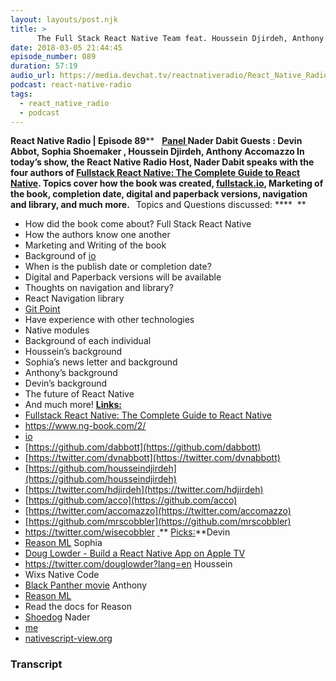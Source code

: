 ```yaml
---
layout: layouts/post.njk
title: >
      The Full Stack React Native Team feat. Houssein Djirdeh, Anthony Accomazzo, Sophia Shoemaker, and Devin Abbott
date: 2018-03-05 21:44:45
episode_number: 089
duration: 57:19
audio_url: https://media.devchat.tv/reactnativeradio/React_Native_Radio_Episode_89.mp3
podcast: react-native-radio
tags: 
  - react_native_radio
  - podcast
---
```


 **React Native Radio | Episode 89**** &nbsp; ****<u>Panel </u>** Nader Dabit **Guests** : Devin Abbot, Sophia Shoemaker , Houssein Djirdeh, Anthony Accomazzo In today’s show, the React Native Radio Host, Nader Dabit speaks with the four authors of [Fullstack React Native: The Complete Guide to React Native](https://www.fullstackreact.com/react-native/). Topics cover how the book was created, [fullstack.io](http://fullstack.io), Marketing of the book, completion date, digital and paperback versions, navigation and library, and much more. **&nbsp;**** Topics and Questions discussed: **** &nbsp;**
- How did the book come about? Full Stack React Native
- How the authors know one another
- Marketing and Writing of the book
- Background of [io](http://fullstack.io)
- When is the publish date or completion date?
- Digital and Paperback versions will be available
- Thoughts on navigation and library?
- React Navigation library
- [Git Point](https://github.com/gitpoint/git-point)
- Have experience with other technologies
- Native modules
- Background of each individual
- Houssein’s background
- Sophia’s news letter and background
- Anthony’s background
- Devin’s background
- The future of React Native
- And much more!
**<u>Links:</u>**
- [Fullstack React Native: The Complete Guide to React Native](https://www.fullstackreact.com/react-native/)
- <u>https://www.ng-book.com/2/</u>
- [io](http://fullstack.io)
- [https://github.com/dabbott](https://github.com/dabbott)
- [https://twitter.com/dvnabbott](https://twitter.com/dvnabbott)
- [https://github.com/housseindjirdeh](https://github.com/housseindjirdeh)
- [https://twitter.com/hdjirdeh](https://twitter.com/hdjirdeh)
- [https://github.com/acco](https://github.com/acco)
- [https://twitter.com/accomazzo](https://twitter.com/accomazzo)
- [https://github.com/mrscobbler](https://github.com/mrscobbler)
- <u>https://twitter.com/wisecobbler</u>
**<u> </u>**** <u>Picks:</u>**Devin
- [Reason ML](https://reasonml.github.io)
Sophia
- [Doug Lowder - Build a React Native App on Apple TV](https://github.com/douglowder/react-native-appletv)
- https://twitter.com/douglowder?lang=en
Houssein
- Wixs Native Code
- [Black Panther movie](https://www.google.com/imgres?imgurl=http://t1.gstatic.com/images?q=tbn:ANd9GcQPpcKQ9eWZGxJe6eXyCW91eayLVm4KqruvJz3GP0F2T2w46yKZ&imgrefurl=http://t1.gstatic.com/images?q=tbn:ANd9GcQPpcKQ9eWZGxJe6eXyCW91eayLVm4KqruvJz3GP0F2T2w46yKZ&h=1080&w=720&tbnid=xfFzvCnbpho4jM:&tbnh=186&tbnw=124&usg=__85z75dyY4UMk_yp5BBfjPp2cCQo=&vet=10ahUKEwik-dz7ptPZAhXL24MKHau4DYkQ_B0IsgIwFw..i&docid=i1BiZeFLQLxJwM&itg=1&client=safari&sa=X&ved=0ahUKEwik-dz7ptPZAhXL24MKHau4DYkQ_B0IsgIwFw)
Anthony
- [Reason ML](https://reasonml.github.io)
- Read the docs for Reason
- [Shoedog](https://www.audible.com/t2/title?cvo_campaign=250472289&gclid=CjwKCAiAz-7UBRBAEiwAVrz-9el8E1o7u1L0SgwIz_zicOlt6QnZfwWaY9xT4R9nNuPYTD9Ie2jfOhoCYpUQAvD_BwE&Matchtype=e&asin=B01CRM17MS&cvosrc=ppc.google.shoe+dog&cvo_crid=205712103017&source_code=GO1GBSH09091690EI)
Nader
- [me](http://workshop.me)
- [nativescript-view.org](http://nativescript-view.org)


### Transcript



